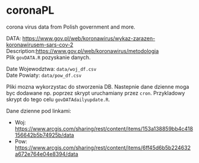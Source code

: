 # coronaPL
corona virus data from Polish government and more.

DATA: https://www.gov.pl/web/koronawirus/wykaz-zarazen-koronawirusem-sars-cov-2  
Description:https://www.gov.pl/web/koronawirus/metodologia  
Plik `govDATA.R` pozyskanie danych.

Date Wojewodztwa: `data/woj_df.csv`  
Date Powiaty: `data/pow_df.csv`

Pliki mozna wykorzystac do stworzenia DB. 
Nastepnie dane dzienne moga byc dodawane np. poprzez skrypt uruchamiany przez `cron`.
Przykladowy skrypt do tego celu `govDATAdailyupdate.R`.

Dane dzienne pod linkami:  
- Woj: https://www.arcgis.com/sharing/rest/content/items/153a138859bb4c418156642b5b74925b/data  
- Pow: https://www.arcgis.com/sharing/rest/content/items/6ff45d6b5b224632a672e764e04e8394/data
